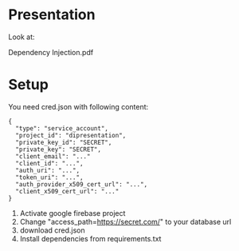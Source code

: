 # Presentation

Look at:

Dependency Injection.pdf


# Setup

You need cred.json with following content:

```
{
  "type": "service_account",
  "project_id": "dipresentation",
  "private_key_id": "SECRET",
  "private_key": "SECRET",
  "client_email": "..."
  "client_id": "...",
  "auth_uri": "...",
  "token_uri": "...",
  "auth_provider_x509_cert_url": "...",
  "client_x509_cert_url": "..."
}

```

1. Activate google firebase project
2. Change "access_path=https://secret.com/" to your database url
3. download cred.json
4. Install dependencies from requirements.txt


